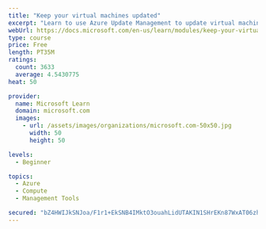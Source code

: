 ```yaml
---
title: "Keep your virtual machines updated"
excerpt: "Learn to use Azure Update Management to update virtual machines, verify agent connectivity, and use Azure Log Analytics in your cloud environment."
webUrl: https://docs.microsoft.com/en-us/learn/modules/keep-your-virtual-machines-updated/
type: course
price: Free
length: PT35M
ratings:
  count: 3633
  average: 4.5430775
heat: 50

provider:
  name: Microsoft Learn
  domain: microsoft.com
  images:
    - url: /assets/images/organizations/microsoft.com-50x50.jpg
      width: 50
      height: 50

levels:
  - Beginner

topics:
  - Azure
  - Compute
  - Management Tools

secured: "bZ4HWIJkSNJoa/F1r1+EkSNB4IMktO3ouahLidUTAKIN1SHrEKn87WxAT06zhw7RnHjPOs20w7sf3/VpaRnIq91jZLZ1zV7o6XLUNr1dfI6jQPSP5fjdm0uUi4FGWSgvckFO/bPXCuvSwVdEpQSwh3EzasHV+j60tpr37/9qtId1gHWcsy+Z6KwIqaFjqjrYRjge4q6wpDDQxE0YhkbS3JRFBZSulenyt5iXJwYLV59z8LbuqakBRMQJqlEUUeGl2K4530GYRCyBCSxzOK8M5k5eT+xZkGP8whdk0t2xsxuBhu/gpUVPzI4lsnziadtZE2MCUfzwTmwQyawQW2T+UBTW3i+whrpbVs86BV25GsXdImvMmkQ0j5w9Gza9w+8z6ONySeWsVhDlo6pVw9uxD1sOLHPWbA4yC7NQSv2vvlk=;30o9cBbwL4lB/kJijptwwA=="
---
```


